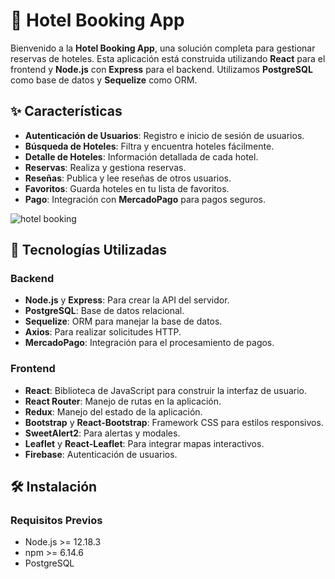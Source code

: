 
# 🏨 Hotel Booking App

Bienvenido a la **Hotel Booking App**, una solución completa para gestionar reservas de hoteles. Esta aplicación está construida utilizando **React** para el frontend y **Node.js** con **Express** para el backend. Utilizamos **PostgreSQL** como base de datos y **Sequelize** como ORM.

## ✨ Características

- **Autenticación de Usuarios**: Registro e inicio de sesión de usuarios.
- **Búsqueda de Hoteles**: Filtra y encuentra hoteles fácilmente.
- **Detalle de Hoteles**: Información detallada de cada hotel.
- **Reservas**: Realiza y gestiona reservas.
- **Reseñas**: Publica y lee reseñas de otros usuarios.
- **Favoritos**: Guarda hoteles en tu lista de favoritos.
- **Pago**: Integración con **MercadoPago** para pagos seguros.

![hotel booking](hotelBooking.avif)


## 🚀 Tecnologías Utilizadas
### Backend 
- **Node.js** y **Express**: Para crear la API del servidor.
- **PostgreSQL**: Base de datos relacional.
- **Sequelize**: ORM para manejar la base de datos.
- **Axios**: Para realizar solicitudes HTTP.
- **MercadoPago**: Integración para el procesamiento de pagos.

### Frontend
- **React**: Biblioteca de JavaScript para construir la interfaz de usuario.
- **React Router**: Manejo de rutas en la aplicación.
- **Redux**: Manejo del estado de la aplicación.
- **Bootstrap** y **React-Bootstrap**: Framework CSS para estilos responsivos.
- **SweetAlert2**: Para alertas y modales.
- **Leaflet** y **React-Leaflet**: Para integrar mapas interactivos.
- **Firebase**: Autenticación de usuarios.

## 🛠️ Instalación

### Requisitos Previos
- Node.js >= 12.18.3
- npm >= 6.14.6
- PostgreSQL
